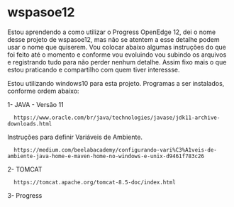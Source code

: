   # wspasoe12
  
  Estou aprendendo a como utilizar o Progress OpenEdge 12, dei o nome desse projeto de wspasoe12, mas não se atentem a esse detalhe podem usar o nome que quiserem. Vou colocar abaixo algumas instruções do que foi feito até o momento e conforme vou evoluindo vou subindo os arquivos e registrando tudo para não perder nenhum detalhe. Assim fixo mais o que estou praticando e compartilho com quem tiver interessse.
  
  Estou utilizando windows10 para esta projeto. 
  Programas a ser instalados, conforme ordem abaixo:
  
  1- JAVA - Versão 11
  
      https://www.oracle.com/br/java/technologies/javase/jdk11-archive-downloads.html
  
  Instruções para definir Variáveis ​​de Ambiente.
  
      https://medium.com/beelabacademy/configurando-vari%C3%A1veis-de-ambiente-java-home-e-maven-home-no-windows-e-unix-d9461f783c26
  
  2- TOMCAT
  
      https://tomcat.apache.org/tomcat-8.5-doc/index.html
  
  3- Progress
